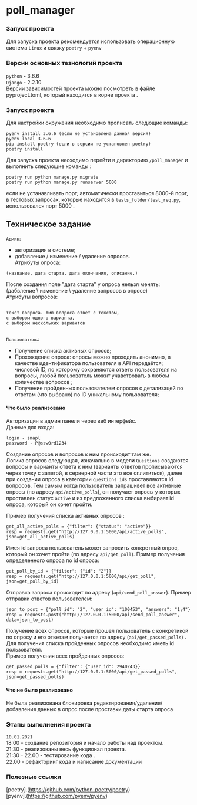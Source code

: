 # poll_manager

### Запуск проекта

Для запуска проекта рекомендуется использовать операционную система `Linux` и связку `poetry` + `pyenv`  

### Версии основных тезнологий проекта 

`python` - 3.6.6  
`Django` - 2.2.10  
Версии зависимостей проекта можно посмотреть в файле pyproject.toml, который находится в корне проекта .  

### Запуск проекта 

Для настройки окружения необходимо прописать следющие команды:
```
pyenv install 3.6.6 (если не установлена данная версия)
pyenv local 3.6.6
pip install poetry (если в версии не установлен poetry)
poetry install
```
Для запуска проекта неоходимо перейти в директорию `/poll_manager` и выполнить следующие команды : 
```
poetry run python manage.py migrate
poetry run python manage.py runserver 5000
```
если не устанавливать порт, автоматически проставиться 8000-й порт, в тестовых запросах, которые находится в `tests_folder/test_req.py`, использовался порт 5000 .

## Техническое задание 

`Админ`: 
- авторизация в системе;    
- добавление / изменение / удаление опросов.    
Атрибуты опроса:    
```
(название, дата старта. дата окончания, описание.)   
```   
После создания поле "дата старта" у опроса нельзя менять:   
(дабвление \ изменение \ удаление вопросов в опросе)  
Атрибуты вопросов:     
```  

текст вопроса. тип вопроса ответ с текстом,   
с выбором одного варианта,   
с выбором нескольких вариантов  
  
```   
`Пользователь`:   
- Получение списка активных опросов;    
- Прохождение опроса: опросы можно проходить анонимно,
в качестве идентификатора пользователя в API передаётся;  
числовой ID, по которому сохраняются ответы пользователя на вопросы,
любой пользователь можнт учавствовать в любом количестве вопросов ;  
- Получение пройденных пользователем опросов с детализацей по ответам 
(что выбрано) по ID уникальному пользователя;      

#### Что было реализовано 
Авторизация в админ панели через веб интерфейс.  
Данные для входа:  
```
login - smapl
password - P@ssw0rd1234
```

Создание опросов и вопросов к ним происходит там же.  
Логика опросов следующая, изначально в модели `Questions` создаются вопросы и варианты ответа к ним (варианты ответов прописываются через точку с запятой, в серверной части это все сплититься), далее при создании опроса в категории `questions_ids` проставляются id вопросов. Тем самым когда пользователь запрашивет все активные опросы (по адресу `api/active_polls`), он получает опросы у которых проставлен статус `active` и из предложенного списка выбирает id опроса, который он хочет пройти.

Пример получения списка активных опросов :
```
get_all_active_polls = {"filter": {"status": "active"}}
resp = requests.get("http://127.0.0.1:5000/api/active_polls", json=get_all_active_polls)
```

Имея id запроса пользователь может запросить конкретный опрос, который он хочет пройти (по адресу `api/get_poll`).
Пример получения определенного опроса по id опроса:  
```
get_poll_by_id = {"filter": {"id": "2"}}
resp = requests.get("http://127.0.0.1:5000/api/get_poll", json=get_poll_by_id)
```

Отправка запроса происходит по адресу  (`api/send_poll_answer`).
Пример отправки ответов пользователем: 
```
json_to_post = {"poll_id": "2", "user_id": "100453", "answers": "1;4"}
resp = requests.post("http://127.0.0.1:5000/api/send_poll_answer", data=json_to_post)
```

Получение всех опросов, которые прошел пользователь с конкретикой по опросу и его ответам получается по адреcу (`api/get_passed_polls`) . Для получения списка пройденных опросов необходимо иметь id пользователя.  
Пример получения всех пройденных опросов:
```
get_passed_polls = {"filter": {"user_id": 2940243}}
resp = requests.get("http://127.0.0.1:5000/api/get_passed_polls", json=get_passed_polls)
```


#### Что не было реализовано 
Не была реализована блокировка редактирования/удаления/добавления данных в опрос после проставки даты старта опроса


### Этапы выполнения проекта 
`10.01.2021`   
18:00 - создание репозитория и начало работы над проектом.    
21:30 - реализованы весь функционал проекта.   
21:30 - 22.00  - тестирование кода .   
22.00 - рефакторинг кода и написание документации  

### Полезные ссылки 
[poetry].(https://github.com/python-poetry/poetry)  
[pyenv].(https://github.com/pyenv/pyenv)